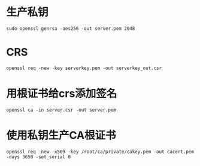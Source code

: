 # 生产私钥
```
sudo openssl genrsa -aes256 -out server.pem 2048
```

# CRS
```
openssl req -new -key serverkey.pem -out serverkey_out.csr
```

# 用根证书给crs添加签名
```
openssl ca -in server.csr -out server.pem 
```

# 使用私钥生产CA根证书
```
openssl req -new -x509 -key /root/ca/private/cakey.pem -out cacert.pem -days 3650 -set_serial 0
```